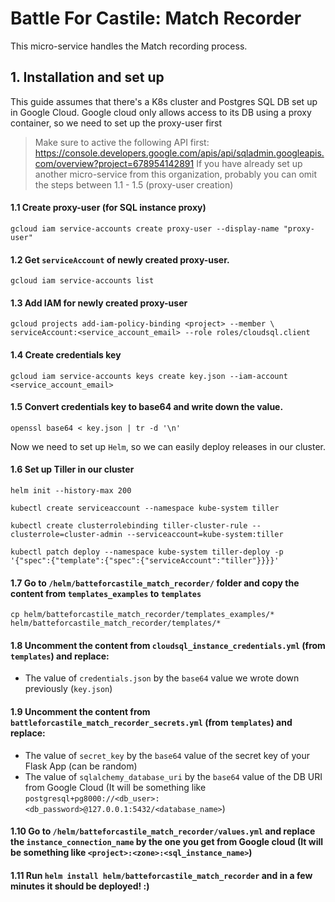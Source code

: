 # Battle For Castile: Match Recorder

This micro-service handles the Match recording process.

## 1. Installation and set up

This guide assumes that there's a K8s cluster and Postgres SQL DB set up in Google Cloud.
Google cloud only allows access to its DB using a proxy container, so we need to set up the
proxy-user first

> Make sure to active the following API first: https://console.developers.google.com/apis/api/sqladmin.googleapis.com/overview?project=678954142891
> If you have already set up another micro-service from this organization, probably you can omit the steps between 1.1 - 1.5 (proxy-user creation)

#### 1.1 Create proxy-user (for SQL instance proxy)
```
gcloud iam service-accounts create proxy-user --display-name "proxy-user"
```

#### 1.2 Get `serviceAccount` of newly created proxy-user.
```
gcloud iam service-accounts list
```

#### 1.3 Add IAM for newly created proxy-user
```
gcloud projects add-iam-policy-binding <project> --member \
serviceAccount:<service_account_email> --role roles/cloudsql.client
```

#### 1.4 Create credentials key
```
gcloud iam service-accounts keys create key.json --iam-account <service_account_email>
```

#### 1.5 Convert credentials key to base64 and write down the value.
```
openssl base64 < key.json | tr -d '\n'
```

Now we need to set up `Helm`, so we can easily deploy releases in our cluster.

#### 1.6 Set up Tiller in our cluster
```
helm init --history-max 200

kubectl create serviceaccount --namespace kube-system tiller

kubectl create clusterrolebinding tiller-cluster-rule --clusterrole=cluster-admin --serviceaccount=kube-system:tiller

kubectl patch deploy --namespace kube-system tiller-deploy -p '{"spec":{"template":{"spec":{"serviceAccount":"tiller"}}}}'
```

#### 1.7 Go to `/helm/batteforcastile_match_recorder/` folder and copy the content from `templates_examples` to `templates`
```
cp helm/batteforcastile_match_recorder/templates_examples/* helm/batteforcastile_match_recorder/templates/*
```

#### 1.8 Uncomment the content from `cloudsql_instance_credentials.yml` (from `templates`) and replace:
 - The value of `credentials.json` by the `base64` value we wrote down previously (`key.json`)

#### 1.9 Uncomment the content from `battleforcastile_match_recorder_secrets.yml` (from `templates`) and replace:
 - The value of `secret_key` by the `base64` value of the secret key of your Flask App (can be random)
 - The value of `sqlalchemy_database_uri` by the `base64` value of the DB URI from Google Cloud (It will be something like `postgresql+pg8000://<db_user>:<db_password>@127.0.0.1:5432/<database_name>`)

#### 1.10 Go to `/helm/batteforcastile_match_recorder/values.yml` and replace the `instance_connection_name` by the one you get from Google cloud (It will be something like `<project>:<zone>:<sql_instance_name>`)

#### 1.11 Run `helm install helm/batteforcastile_match_recorder` and in a few minutes it should be deployed! :)
